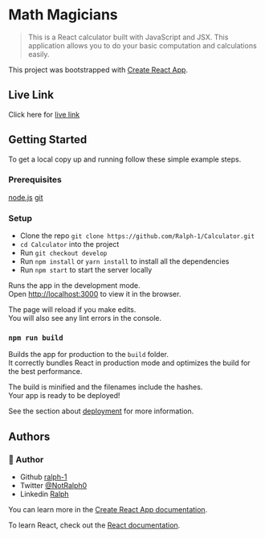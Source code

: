 # Math Magicians
> This is a React calculator built with JavaScript and JSX. This application allows you to do your basic computation and calculations easily.

This project was bootstrapped with [Create React App](https://github.com/facebook/create-react-app).

## Live Link
Click here for [live link](https://romantic-williams-bee2ec.netlify.app/)

## Getting Started
To get a local copy up and running follow these simple example steps.

### Prerequisites

[node.js](https://nodejs.org/en/download/)
[git](https://git-scm.com/downloads)

### Setup
- Clone the repo `git clone https://github.com/Ralph-1/Calculator.git`
- `cd Calculator` into the project
- Run `git checkout develop`
- Run `npm install` or `yarn install` to install all the dependencies
- Run `npm start` to start the server locally

 <!-- ### Tests 
- Run `npm run test` to run all the tests, or
- Run `npm run test:watch` to watch the tests -->

Runs the app in the development mode.\
Open [http://localhost:3000](http://localhost:3000) to view it in the browser.

The page will reload if you make edits.\
You will also see any lint errors in the console.

<!-- ### `npm test`

Launches the test runner in the interactive watch mode.\
See the section about [running tests](https://facebook.github.io/create-react-app/docs/running-tests) for more information. -->

### `npm run build`

Builds the app for production to the `build` folder.\
It correctly bundles React in production mode and optimizes the build for the best performance.

The build is minified and the filenames include the hashes.\
Your app is ready to be deployed!

See the section about [deployment](https://facebook.github.io/create-react-app/docs/deployment) for more information.

<!-- ### `npm run eject`

**Note: this is a one-way operation. Once you `eject`, you can’t go back!**

If you aren’t satisfied with the build tool and configuration choices, you can `eject` at any time. This command will remove the single build dependency from your project.

Instead, it will copy all the configuration files and the transitive dependencies (webpack, Babel, ESLint, etc) right into your project so you have full control over them. All of the commands except `eject` will still work, but they will point to the copied scripts so you can tweak them. At this point you’re on your own.

You don’t have to ever use `eject`. The curated feature set is suitable for small and middle deployments, and you shouldn’t feel obligated to use this feature. However we understand that this tool wouldn’t be useful if you couldn’t customize it when you are ready for it. -->

## Authors

### 👤 Author

- Github [ralph-1](https://github.com/Ralph-1)
- Twitter [@NotRalph0](https://twitter.com/NotRalph0)
- Linkedin [Ralph](https://www.linkedin.com/in/ralph-oburu/)

You can learn more in the [Create React App documentation](https://facebook.github.io/create-react-app/docs/getting-started).

To learn React, check out the [React documentation](https://reactjs.org/).
